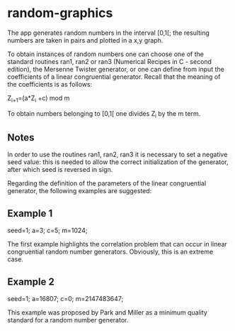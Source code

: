 # random-graphics
The app generates random numbers in the interval [0,1[; the resulting numbers are taken in pairs and plotted in a x,y graph.

To obtain instances of random numbers one can choose one of the standard routines ran1, ran2 or ran3 
(Numerical Recipes in C - second edition), the Mersenne Twister generator, or one can define from input 
the coefficients of a linear congruential generator. Recall that the meaning of the coefficients is as follows:

Z<sub>i+1</sub>=(a*Z<sub>i</sub> +c) mod m

To obtain numbers belonging to [0,1[ one divides Z<sub>i</sub> by the m term.

## Notes

In order to use the routines ran1, ran2, ran3 it is necessary to set a negative seed value: this is needed to allow the correct initialization of the generator, after which seed is reversed in sign.

Regarding the definition of the parameters of the linear congruential generator, the following examples are suggested:

## Example 1

seed=1;
a=3;
c=5;
m=1024;

The first example highlights the correlation problem that can occur in linear congruential random number generators. Obviously, this is an extreme case.

## Example 2

seed=1;
a=16807;
c=0;
m=2147483647;

This example was proposed by Park and Miller as a minimum quality standard for a random number generator.
